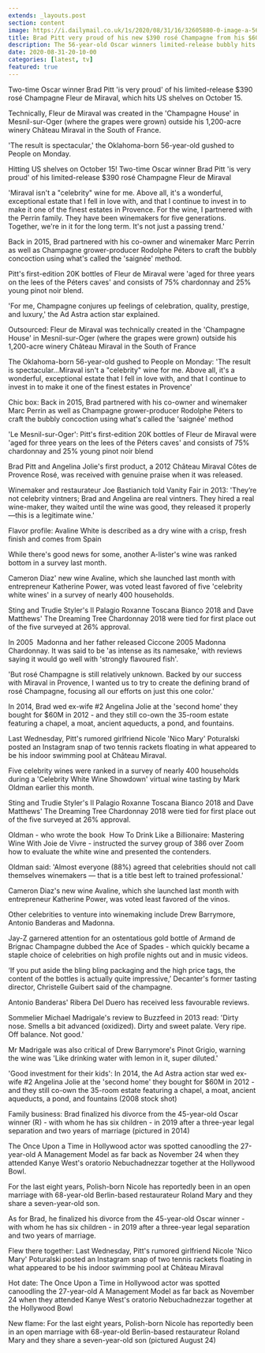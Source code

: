 ```yaml
---
extends: _layouts.post
section: content
image: https://i.dailymail.co.uk/1s/2020/08/31/16/32605880-0-image-a-56_1598886218311.jpg 
title: Brad Pitt very proud of his new $390 rosé Champagne from his $60M second home at Château Miraval 
description: The 56-year-old Oscar winners limited-release bubbly hits US shelves on October 15 
date: 2020-08-31-20-10-00 
categories: [latest, tv] 
featured: true 
--- 
```

Two-time Oscar winner Brad Pitt 'is very proud' of his limited-release $390 rosé Champagne Fleur de Miraval, which hits US shelves on October 15.

Technically, Fleur de Miraval was created in the 'Champagne House' in Mesnil-sur-Oger (where the grapes were grown) outside his 1,200-acre winery Château Miraval in the South of France. 

'The result is spectacular,' the Oklahoma-born 56-year-old gushed to People on Monday. 

Hitting US shelves on October 15! Two-time Oscar winner Brad Pitt 'is very proud' of his limited-release $390 rosé Champagne Fleur de Miraval

'Miraval isn't a "celebrity" wine for me. Above all, it's a wonderful, exceptional estate that I fell in love with, and that I continue to invest in to make it one of the finest estates in Provence. For the wine, I partnered with the Perrin family. They have been winemakers for five generations. Together, we're in it for the long term. It's not just a passing trend.'

Back in 2015, Brad partnered with his co-owner and winemaker Marc Perrin as well as Champagne grower-producer Rodolphe Péters to craft the bubbly concoction using what's called the 'saignée' method.

Pitt's first-edition 20K bottles of Fleur de Miraval were 'aged for three years on the lees of the Péters caves' and consists of 75% chardonnay and 25% young pinot noir blend.

'For me, Champagne conjures up feelings of celebration, quality, prestige, and luxury,' the Ad Astra action star explained.

Outsourced: Fleur de Miraval was technically created in the 'Champagne House' in Mesnil-sur-Oger (where the grapes were grown) outside his 1,200-acre winery Château Miraval in the South of France

The Oklahoma-born 56-year-old gushed to People on Monday: 'The result is spectacular...Miraval isn't a "celebrity" wine for me. Above all, it's a wonderful, exceptional estate that I fell in love with, and that I continue to invest in to make it one of the finest estates in Provence'

Chic box: Back in 2015, Brad partnered with his co-owner and winemaker Marc Perrin as well as Champagne grower-producer Rodolphe Péters to craft the bubbly concoction using what's called the 'saignée' method

'Le Mesnil-sur-Oger': Pitt's first-edition 20K bottles of Fleur de Miraval were 'aged for three years on the lees of the Péters caves' and consists of 75% chardonnay and 25% young pinot noir blend

Brad Pitt and Angelina Jolie's first product, a 2012 Château Miraval Côtes de Provence Rosé, was received with genuine praise when it was released. 

Winemaker and restaurateur Joe Bastianich told Vanity Fair in 2013: 'They’re not celebrity vintners; Brad and Angelina are real vintners. They hired a real wine-maker, they waited until the wine was good, they released it properly—this is a legitimate wine.'

Flavor profile: Avaline White is described as a dry wine with a crisp, fresh finish and comes from Spain

While there's good news for some, another A-lister's wine was ranked bottom in a survey last month.

Cameron Diaz' new wine Avaline, which she launched last month with entrepreneur Katherine Power, was voted least favored of five 'celebrity white wines' in a survey of nearly 400 households.

Sting and Trudie Styler's Il Palagio Roxanne Toscana Bianco 2018 and Dave Matthews' The Dreaming Tree Chardonnay 2018 were tied for first place out of the five surveyed at 26% approval. 

In 2005  Madonna and her father released Ciccone 2005 Madonna Chardonnay. It was said to be 'as intense as its namesake,' with reviews saying it would go well with 'strongly flavoured fish'. 

'But rosé Champagne is still relatively unknown. Backed by our success with Miraval in Provence, I wanted us to try to create the defining brand of rosé Champagne, focusing all our efforts on just this one color.'

In 2014, Brad wed ex-wife #2 Angelina Jolie at the 'second home' they bought for $60M in 2012 - and they still co-own the 35-room estate featuring a chapel, a moat, ancient aqueducts, a pond, and fountains. 

Last Wednesday, Pitt's rumored girlfriend Nicole 'Nico Mary' Poturalski posted an Instagram snap of two tennis rackets floating in what appeared to be his indoor swimming pool at Château Miraval. 

Five celebrity wines were ranked in a survey of nearly 400 households  during a 'Celebrity White Wine Showdown' virtual wine tasting by Mark Oldman earlier this month. 

Sting and Trudie Styler's Il Palagio Roxanne Toscana Bianco 2018 and Dave Matthews' The Dreaming Tree Chardonnay 2018 were tied for first place out of the five surveyed at 26% approval.

Oldman - who wrote the book  How To Drink Like a Billionaire: Mastering Wine With Joie de Vivre - instructed the survey group of 386 over Zoom how to evaluate the white wine and presented the contenders.

Oldman said: 'Almost everyone (88%) agreed that celebrities should not call themselves winemakers — that is a title best left to trained professional.' 

Cameron Diaz's new wine Avaline, which she launched last month with entrepreneur Katherine Power, was voted least favored of the vinos.

Other celebrities to venture into winemaking include Drew Barrymore, Antonio Banderas and Madonna.  

Jay-Z garnered attention for an ostentatious gold bottle of Armand de Brignac Champagne dubbed the Ace of Spades - which quickly became a staple choice of celebrities on high profile nights out and in music videos.

‘If you put aside the bling bling packaging and the high price tags, the content of the bottles is actually quite impressive,’ Decanter's former tasting director, Christelle Guibert said of the champagne.

Antonio Banderas' Ribera Del Duero has received less favourable reviews.

Sommelier Michael Madrigale's review to Buzzfeed in 2013 read: 'Dirty nose. Smells a bit advanced (oxidized). Dirty and sweet palate. Very ripe. Off balance. Not good.'

Mr Madrigale was also critical of Drew Barrymore's Pinot Grigio, warning the wine was 'Like drinking water with lemon in it, super diluted.'

'Good investment for their kids': In 2014, the Ad Astra action star wed ex-wife #2 Angelina Jolie at the 'second home' they bought for $60M in 2012 - and they still co-own the 35-room estate featuring a chapel, a moat, ancient aqueducts, a pond, and fountains (2008 stock shot)

Family business: Brad finalized his divorce from the 45-year-old Oscar winner (R) - with whom he has six children - in 2019 after a three-year legal separation and two years of marriage (pictured in 2014)

The Once Upon a Time in Hollywood actor was spotted canoodling the 27-year-old A Management Model as far back as November 24 when they attended Kanye West's oratorio Nebuchadnezzar together at the Hollywood Bowl.

For the last eight years, Polish-born Nicole has reportedly been in an open marriage with 68-year-old Berlin-based restaurateur Roland Mary and they share a seven-year-old son.

As for Brad, he finalized his divorce from the 45-year-old Oscar winner - with whom he has six children - in 2019 after a three-year legal separation and two years of marriage.  

Flew there together: Last Wednesday, Pitt's rumored girlfriend Nicole 'Nico Mary' Poturalski posted an Instagram snap of two tennis rackets floating in what appeared to be his indoor swimming pool at Château Miraval

Hot date: The Once Upon a Time in Hollywood actor was spotted canoodling the 27-year-old A Management Model as far back as November 24 when they attended Kanye West's oratorio Nebuchadnezzar together at the Hollywood Bowl 

New flame: For the last eight years, Polish-born Nicole has reportedly been in an open marriage with 68-year-old Berlin-based restaurateur Roland Mary and they share a seven-year-old son (pictured August 24)

